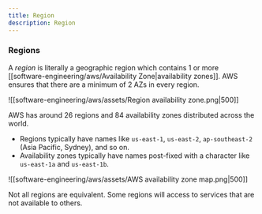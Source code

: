 ```yaml
---
title: Region
description: Region
---
```


### Regions
A *region* is literally a geographic region which contains 1 or more [[software-engineering/aws/Availability Zone|availability zones]]. AWS ensures that there are a minimum of 2 AZs in every region.

![[software-engineering/aws/assets/Region availability zone.png|500]]

AWS has around 26 regions and 84 availability zones distributed across the world.
- Regions typically have names like `us-east-1`, `us-east-2`, `ap-southeast-2` (Asia Pacific, Sydney), and so on. 
- Availability zones typically have names post-fixed with a character like `us-east-1a` and `us-east-1b`.

![[software-engineering/aws/assets/AWS availability zone map.png|500]]

Not all regions are equivalent. Some regions will access to services that are not available to others.
